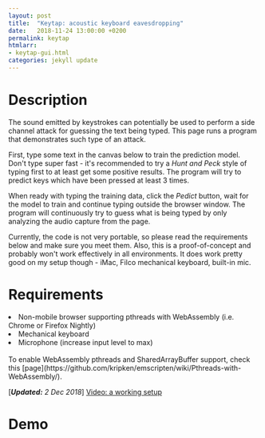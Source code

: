 ```yaml
---
layout: post
title:  "Keytap: acoustic keyboard eavesdropping"
date:   2018-11-24 13:00:00 +0200
permalink: keytap
htmlarr:
- keytap-gui.html
categories: jekyll update
---
```


<h1>Description</h1>

The sound emitted by keystrokes can potentially be used to perform a side channel attack for guessing the text being
typed. This page runs a program that demonstrates such type of an attack.

First, type some text in the canvas below to train the prediction model. Don't type super fast - it's recommended to try
a *Hunt and Peck* style of typing first to at least get some positive results. The program will try to predict keys
which have been pressed at least 3 times.

When ready with typing the training data, click the *Pedict* button, wait for the model to train and continue typing
outside the browser window. The program will continuously try to guess what is being typed by only analyzing the audio
capture from the page.

Currently, the code is not very portable, so please read the requirements below and make sure you meet them.  Also, this
is a proof-of-concept and probably won't work effectively in all environments.  It does work pretty good on my setup
though - iMac, Filco mechanical keyboard, built-in mic.

<h1>Requirements</h1>

<li>Non-mobile browser supporting pthreads with WebAssembly (i.e. Chrome or Firefox Nightly)</li>
<li>Mechanical keyboard</li>
<li>Microphone (increase input level to max)</li>

<br>
To enable WebAssembly pthreads and SharedArrayBuffer support, check this [page](https://github.com/kripken/emscripten/wiki/Pthreads-with-WebAssembly/).

[<i><b>Updated:</b> 2 Dec 2018</i>]
[Video: a working setup](https://www.youtube.com/watch?v=2OjzI9m7W10)

<h1>Demo</h1>
